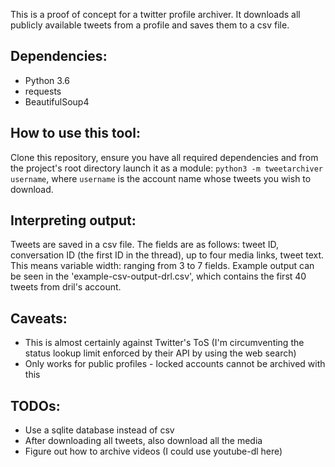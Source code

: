This is a proof of concept for a twitter profile archiver. It downloads all publicly available tweets from a profile and saves them to a csv file.

## Dependencies:
- Python 3.6
- requests
- BeautifulSoup4

## How to use this tool:
Clone this repository, ensure you have all required dependencies and from the project's root directory launch it as a module: `python3 -m tweetarchiver username`, where `username` is the account name whose tweets you wish to download.

## Interpreting output:
Tweets are saved in a csv file. The fields are as follows: tweet ID, conversation ID (the first ID in the thread), up to four media links, tweet text.
This means variable width: ranging from 3 to 7 fields.
Example output can be seen in the 'example-csv-output-drl.csv', which contains the first 40 tweets from dril's account.

## Caveats:
- This is almost certainly against Twitter's ToS (I'm circumventing the status lookup limit enforced by their API by using the web search)
- Only works for public profiles - locked accounts cannot be archived with this

## TODOs:
- Use a sqlite database instead of csv
- After downloading all tweets, also download all the media
- Figure out how to archive videos (I could use youtube-dl here)

